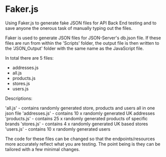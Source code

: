 # Faker.js
Using Faker.js to generate fake JSON files for API Back End testing and to save anyone the 
onerous task of manually typing out the files.

Faker is used to generate JSON files for JSON-Server's db.json file. If these files are run from within the 'Scripts' 
folder, the output file is then written to the 'JSON_Output' folder with the same name as the JavaScript file.

In total there are 5 files:

  - addresses.js
  - all.js
  - products.js
  - stores.js
  - users.js

Descriptions:

'all.js' - contains randomly generated store, products and users all in one json file
'addresses.js' - contains 10 x randomly generated UK addresses
'products.js' - contains 25 x randomly generated products of specific brands
'stores.js' - contains 4 x randomly generated UK based stores
'users.js' - contains 10 x randomly generated users

The code for these files can be changed so that the endpoints/resources more accurately reflect what you are testing. 
The point being is they can be tailored with a few minimal changes. 
